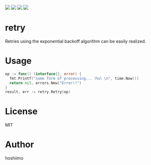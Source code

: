 [![](https://pkg.go.dev/badge/github.com/hoshiimo-se/retry)](https://pkg.go.dev/github.com/hoshiimo-se/retry)
![](https://img.shields.io/github/license/hoshiimo-se/retry)
![](https://img.shields.io/github/languages/code-size/hoshiimo-se/retry)
[![](https://img.shields.io/twitter/url?style=social&url=https%3A%2F%2Ftwitter.com%2Fhoshiimo_se)](https://twitter.com/hoshiimo_se)

# retry
Retries using the exponential backoff algorithm can be easily realized.

# Usage
```go
op := func() (interface{}, error) {
  fmt.Printf("some form of processing...（%v）\n", time.Now())
  return nil, errors.New("Error!!")
}
result, err := retry.Retry(op)
```

# License
MIT

# Author
hoshiimo
